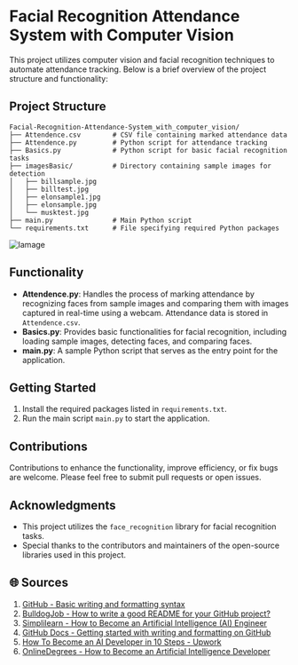 # Facial Recognition Attendance System with Computer Vision

This project utilizes computer vision and facial recognition techniques to automate attendance tracking. Below is a brief overview of the project structure and functionality:

## Project Structure
```
Facial-Recognition-Attendance-System_with_computer_vision/
├── Attendence.csv        # CSV file containing marked attendance data
├── Attendence.py         # Python script for attendance tracking
├── Basics.py             # Python script for basic facial recognition tasks
├── imagesBasic/          # Directory containing sample images for detection
│   ├── billsample.jpg
│   ├── billtest.jpg
│   ├── elonsample1.jpg
│   ├── elonsample.jpg
│   └── musktest.jpg
├── main.py               # Main Python script
└── requirements.txt      # File specifying required Python packages
```

![Iamage](https://youtu.be/sz25xxF_AVE)


## Functionality
- **Attendence.py**: Handles the process of marking attendance by recognizing faces from sample images and comparing them with images captured in real-time using a webcam. Attendance data is stored in `Attendence.csv`.
- **Basics.py**: Provides basic functionalities for facial recognition, including loading sample images, detecting faces, and comparing faces.
- **main.py**: A sample Python script that serves as the entry point for the application.

## Getting Started
1. Install the required packages listed in `requirements.txt`.
2. Run the main script `main.py` to start the application.

## Contributions
Contributions to enhance the functionality, improve efficiency, or fix bugs are welcome. Please feel free to submit pull requests or open issues.

## Acknowledgments
- This project utilizes the `face_recognition` library for facial recognition tasks.
- Special thanks to the contributors and maintainers of the open-source libraries used in this project.

## 🌐 Sources
1. [GitHub - Basic writing and formatting syntax](https://docs.github.com/articles/basic-writing-and-formatting-syntax)
2. [BulldogJob - How to write a good README for your GitHub project?](https://bulldogjob.com/readme/how-to-write-a-good-readme-for-your-github-project)
3. [Simplilearn - How to Become an Artificial Intelligence (AI) Engineer](https://www.simplilearn.com/tutorials/artificial-intelligence-tutorial/how-to-become-an-ai-engineer)
4. [GitHub Docs - Getting started with writing and formatting on GitHub](https://docs.github.com/en/get-started/writing-on-github/getting-started-with-writing-and-formatting-on-github/quickstart-for-writing-on-github)
5. [How To Become an AI Developer in 10 Steps - Upwork](https://www.upwork.com/resources/how-to-become-ai-developer)
6. [OnlineDegrees - How to Become an Artificial Intelligence Developer](https://onlinedegrees.sandiego.edu/artificial-intelligence-developer-career/)
